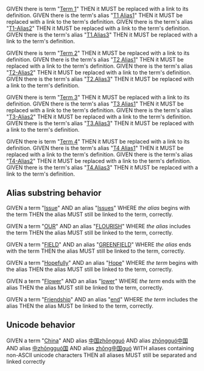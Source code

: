 GIVEN there is term "[Term 1][1]" THEN it MUST be replaced with a link to its definition.
GIVEN there is the term's alias "[T1 Alias1][1]" THEN it MUST be replaced with a link to the term's definition.
GIVEN there is the term's alias "[T1-Alias2][1]" THEN it MUST be replaced with a link to the term's definition.
GIVEN there is the term's alias "[T1.Alias3][1]" THEN it MUST be replaced with a link to the term's definition.

GIVEN there is term "[Term 2][2]" THEN it MUST be replaced with a link to its definition.
GIVEN there is the term's alias "[T2 Alias1][2]" THEN it MUST be replaced with a link to the term's definition.
GIVEN there is the term's alias "[T2-Alias2][2]" THEN it MUST be replaced with a link to the term's definition.
GIVEN there is the term's alias "[T2.Alias3][2]" THEN it MUST be replaced with a link to the term's definition.

GIVEN there is term "[Term 3][3]" THEN it MUST be replaced with a link to its definition.
GIVEN there is the term's alias "[T3 Alias1][3]" THEN it MUST be replaced with a link to the term's definition.
GIVEN there is the term's alias "[T3-Alias2][3]" THEN it MUST be replaced with a link to the term's definition.
GIVEN there is the term's alias "[T3.Alias3][3]" THEN it MUST be replaced with a link to the term's definition.

GIVEN there is term "[Term 4][4]" THEN it MUST be replaced with a link to its definition.
GIVEN there is the term's alias "[T4 Alias1][4]" THEN it MUST be replaced with a link to the term's definition.
GIVEN there is the term's alias "[T4-Alias2][4]" THEN it MUST be replaced with a link to the term's definition.
GIVEN there is the term's alias "[T4.Alias3][4]" THEN it MUST be replaced with a link to the term's definition.

## Alias substring behavior

GIVEN a term "[Issue][5]"
AND an alias "[Issues][5]" WHERE _the alias_ begins with the term
THEN the alias MUST still be linked to the term, correctly.

GIVEN a term "[OUR][6]"
AND an alias "[FLOURISH][6]" WHERE _the alias_ includes the term
THEN the alias MUST still be linked to the term, correctly.

GIVEN a term "[FIELD][7]"
AND an alias "[GREENFIELD][7]" WHERE _the alias_ ends with the term
THEN the alias MUST still be linked to the term, correctly.

GIVEN a term "[Hopefully][8]"
AND an alias "[Hope][8]" WHERE _the term_ begins with the alias
THEN the alias MUST still be linked to the term, correctly.

GIVEN a term "[Flower][9]"
AND an alias "[lower][9]" WHERE _the term_ ends with the alias
THEN the alias MUST still be linked to the term, correctly.

GIVEN a term "[Friendship][10]"
AND an alias "[end][10]" WHERE _the term_ includes the alias
THEN the alias MUST be linked to the term, correctly.

## Unicode behavior

GIVEN a term "[China][11]"
AND alias [中国zhōngguó][11]
AND alias [zhōngguó中国][11]
AND alias [中zhōngguó国][11]
AND alias [zhōng中国guó][11]
WITH aliases containing non-ASCII unicode characters
THEN all aliases MUST still be separated and linked correctly

[1]: glossary.md#term-1 "GIVEN there is an HTML-single-line-comment beginning with 'Aliases:' THEN the
subsequent comma-separated words MUST be detected as the term's aliases."

[2]: glossary.md#term-2 "GIVEN there is an HTML-multi-line-comment beginning with 'Aliases:' THEN the
subsequent comma-separated words MUST be detected as the term's aliases."

[3]: glossary.md#term-3 "GIVEN there is an HTML-multi-line-comment beginning with 'Aliases:' THEN the
subsequent comma-separated lines of words MUST be detected as the term's aliases."

[4]: glossary.md#term-4 "GIVEN there is an HTML-multi-line-comment beginning with 'Aliases:' and an empty
line THEN the subsequent comma-separated lines of words MUST be detected as the
term's aliases."

[5]: glossary.md#issue 'GIVEN a term "Issue"
AND an alias "Issues" WHERE the alias begins with the term
THEN the alias MUST still be linked to the term, correctly.'

[6]: glossary.md#our 'GIVEN a term "OUR"
AND an alias "FLOURISH" WHERE the alias includes the term
THEN the alias MUST still be linked to the term, correctly.'

[7]: glossary.md#field 'GIVEN a term "FIELD"
AND an alias "GREENFIELD" WHERE the alias ends with the term
THEN the alias MUST still be linked to the term, correctly.'

[8]: glossary.md#hopefully 'GIVEN a term "Hopefully"
AND an alias "Hope" WHERE the term begins with the alias
THEN the alias MUST still be linked to the term, correctly.'

[9]: glossary.md#flower 'GIVEN a term "Flower"
AND an alias "lower" WHERE the term ends with the alias
THEN the alias MUST still be linked to the term, correctly.'

[10]: glossary.md#friendship 'GIVEN a term "Friendship"
AND an alias "end" WHERE the term includes the alias
THEN the alias MUST be linked to the term, correctly.'

[11]: glossary.md#china "GIVEN there is an HTML-single-line-comment beginning with 'Aliases:'
AND aliases contain unicode word characters
THEN they MUST still be separated correctly"
